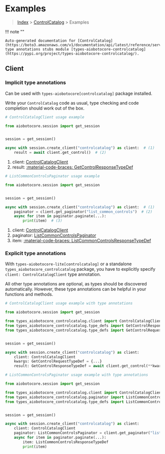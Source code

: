 # Examples

> [Index](../README.md) > [ControlCatalog](./README.md) > Examples

!!! note ""

    Auto-generated documentation for [ControlCatalog](https://boto3.amazonaws.com/v1/documentation/api/latest/reference/services/controlcatalog.html#controlcatalog)
    type annotations stubs module [types-aiobotocore-controlcatalog](https://pypi.org/project/types-aiobotocore-controlcatalog/).

## Client

### Implicit type annotations

Can be used with `types-aiobotocore[controlcatalog]` package installed.

Write your `ControlCatalog` code as usual,
type checking and code completion should work out of the box.



```python
# ControlCatalogClient usage example

from aiobotocore.session import get_session


session = get_session()

async with session.create_client("controlcatalog") as client:  # (1)
    result = await client.get_control()  # (2)
```

1. client: [ControlCatalogClient](./client.md)
2. result: [:material-code-braces: GetControlResponseTypeDef](./type_defs.md#getcontrolresponsetypedef) 



```python
# ListCommonControlsPaginator usage example

from aiobotocore.session import get_session


session = get_session()

async with session.create_client("controlcatalog") as client:  # (1)
    paginator = client.get_paginator("list_common_controls")  # (2)
    async for item in paginator.paginate(...):
        print(item)  # (3)
```

1. client: [ControlCatalogClient](./client.md)
2. paginator: [ListCommonControlsPaginator](./paginators.md#listcommoncontrolspaginator)
3. item: [:material-code-braces: ListCommonControlsResponseTypeDef](./type_defs.md#listcommoncontrolsresponsetypedef) 




### Explicit type annotations

With `types-aiobotocore-lite[controlcatalog]`
or a standalone `types_aiobotocore_controlcatalog` package, you have to explicitly specify
`client: ControlCatalogClient` type annotation.

All other type annotations are optional, as types should be discovered automatically.
However, these type annotations can be helpful in your functions and methods.


```python
# ControlCatalogClient usage example with type annotations

from aiobotocore.session import get_session

from types_aiobotocore_controlcatalog.client import ControlCatalogClient
from types_aiobotocore_controlcatalog.type_defs import GetControlResponseTypeDef
from types_aiobotocore_controlcatalog.type_defs import GetControlRequestTypeDef


session = get_session()

async with session.create_client("controlcatalog") as client:
    client: ControlCatalogClient
    kwargs: GetControlRequestTypeDef = {...}
    result: GetControlResponseTypeDef = await client.get_control(**kwargs)
```



```python
# ListCommonControlsPaginator usage example with type annotations

from aiobotocore.session import get_session

from types_aiobotocore_controlcatalog.client import ControlCatalogClient
from types_aiobotocore_controlcatalog.paginator import ListCommonControlsPaginator
from types_aiobotocore_controlcatalog.type_defs import ListCommonControlsResponseTypeDef


session = get_session()

async with session.create_client("controlcatalog") as client:
    client: ControlCatalogClient
    paginator: ListCommonControlsPaginator = client.get_paginator("list_common_controls")
    async for item in paginator.paginate(...):
        item: ListCommonControlsResponseTypeDef
        print(item)
```


